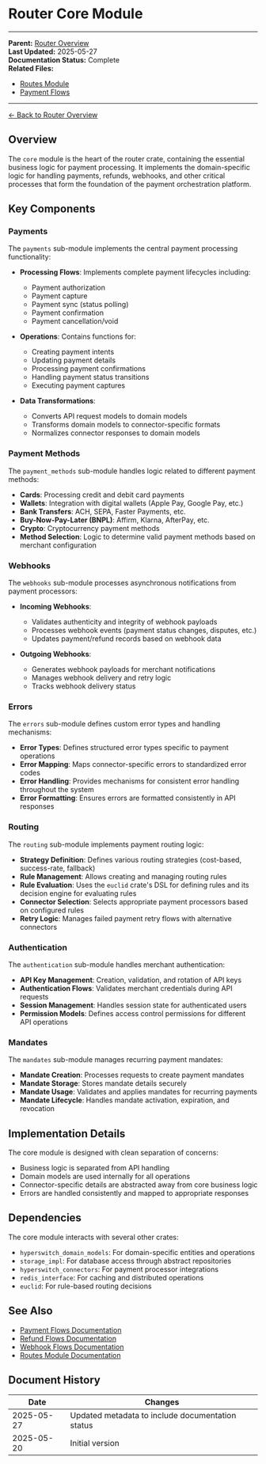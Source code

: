 # Router Core Module

---
**Parent:** [Router Overview](../overview.md)  
**Last Updated:** 2025-05-27  
**Documentation Status:** Complete  
**Related Files:**
- [Routes Module](./routes.md)
- [Payment Flows](../flows/payment_flows.md)
---

[← Back to Router Overview](../overview.md)

## Overview

The `core` module is the heart of the router crate, containing the essential business logic for payment processing. It implements the domain-specific logic for handling payments, refunds, webhooks, and other critical processes that form the foundation of the payment orchestration platform.

## Key Components

### Payments

The `payments` sub-module implements the central payment processing functionality:

- **Processing Flows**: Implements complete payment lifecycles including:
  - Payment authorization
  - Payment capture
  - Payment sync (status polling)
  - Payment confirmation
  - Payment cancellation/void
  
- **Operations**: Contains functions for:
  - Creating payment intents
  - Updating payment details
  - Processing payment confirmations
  - Handling payment status transitions
  - Executing payment captures

- **Data Transformations**: 
  - Converts API request models to domain models
  - Transforms domain models to connector-specific formats
  - Normalizes connector responses to domain models

### Payment Methods

The `payment_methods` sub-module handles logic related to different payment methods:

- **Cards**: Processing credit and debit card payments
- **Wallets**: Integration with digital wallets (Apple Pay, Google Pay, etc.)
- **Bank Transfers**: ACH, SEPA, Faster Payments, etc.
- **Buy-Now-Pay-Later (BNPL)**: Affirm, Klarna, AfterPay, etc.
- **Crypto**: Cryptocurrency payment methods
- **Method Selection**: Logic to determine valid payment methods based on merchant configuration

### Webhooks

The `webhooks` sub-module processes asynchronous notifications from payment processors:

- **Incoming Webhooks**: 
  - Validates authenticity and integrity of webhook payloads
  - Processes webhook events (payment status changes, disputes, etc.)
  - Updates payment/refund records based on webhook data
  
- **Outgoing Webhooks**:
  - Generates webhook payloads for merchant notifications
  - Manages webhook delivery and retry logic
  - Tracks webhook delivery status

### Errors

The `errors` sub-module defines custom error types and handling mechanisms:

- **Error Types**: Defines structured error types specific to payment operations
- **Error Mapping**: Maps connector-specific errors to standardized error codes
- **Error Handling**: Provides mechanisms for consistent error handling throughout the system
- **Error Formatting**: Ensures errors are formatted consistently in API responses

### Routing

The `routing` sub-module implements payment routing logic:

- **Strategy Definition**: Defines various routing strategies (cost-based, success-rate, fallback)
- **Rule Management**: Allows creating and managing routing rules
- **Rule Evaluation**: Uses the `euclid` crate's DSL for defining rules and its decision engine for evaluating rules
- **Connector Selection**: Selects appropriate payment processors based on configured rules
- **Retry Logic**: Manages failed payment retry flows with alternative connectors

### Authentication

The `authentication` sub-module handles merchant authentication:

- **API Key Management**: Creation, validation, and rotation of API keys
- **Authentication Flows**: Validates merchant credentials during API requests
- **Session Management**: Handles session state for authenticated users
- **Permission Models**: Defines access control permissions for different API operations

### Mandates

The `mandates` sub-module manages recurring payment mandates:

- **Mandate Creation**: Processes requests to create payment mandates
- **Mandate Storage**: Stores mandate details securely
- **Mandate Usage**: Validates and applies mandates for recurring payments
- **Mandate Lifecycle**: Handles mandate activation, expiration, and revocation

## Implementation Details

The core module is designed with clean separation of concerns:

- Business logic is separated from API handling
- Domain models are used internally for all operations
- Connector-specific details are abstracted away from core business logic
- Errors are handled consistently and mapped to appropriate responses

## Dependencies

The core module interacts with several other crates:

- `hyperswitch_domain_models`: For domain-specific entities and operations
- `storage_impl`: For database access through abstract repositories
- `hyperswitch_connectors`: For payment processor integrations
- `redis_interface`: For caching and distributed operations
- `euclid`: For rule-based routing decisions

## See Also

- [Payment Flows Documentation](../flows/payment_flows.md)
- [Refund Flows Documentation](../flows/refund_flows.md)
- [Webhook Flows Documentation](../flows/webhook_flows.md)
- [Routes Module Documentation](./routes.md)

## Document History

| Date | Changes |
|------|---------|
| 2025-05-27 | Updated metadata to include documentation status |
| 2025-05-20 | Initial version |
